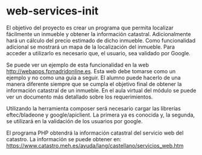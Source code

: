 # web-services-init

El objetivo del proyecto es crear un programa que permita localizar fácilmente un
inmueble y obtener la información catastral. Adicionalmente hará un cálculo del precio
estimado de dicho inmueble. Como funcionalidad adicional se mostrará un mapa de la 
localización del inmueble. Para acceder a utilizarlo es necesario que, el usuario, sea
validado por Google.

Se puede ver un ejemplo de esta funcionalidad en la web http://webapps.fpmadridonline.es.
Esta web debe tomarse como un ejemplo y no como una guia a seguir. El alumno puede hacerlo de 
una manera diferente siempre que se cumpla el objetivo final de obtener la información
catastral de un inmueble.
  En el aula virtual del módulo se puede ver un documento más detallado sobre los
requerimientos.

Utilizando la herramienta composer será necesario cargar las librerías eftec/bladeone y
google/apiclient. La primera ya es conocida y, la segunda, se utilizará en la validación
de los usuarios por google.

El programa PHP obtendrá la información catastral del servicio web del catastro. La 
información se puede obtener en:
https://www.catastro.meh.es/ayuda/lang/castellano/servicios_web.htm  